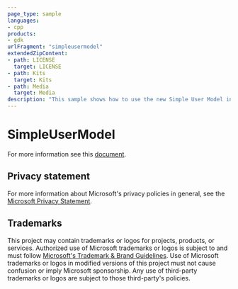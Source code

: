 ```yaml
---
page_type: sample
languages:
- cpp
products:
- gdk
urlFragment: "simpleusermodel"
extendedZipContent:
- path: LICENSE
  target: LICENSE
- path: Kits
  target: Kits
- path: Media
  target: Media
description: "This sample shows how to use the new Simple User Model introduced with the Microsoft Game Development Kit (April 2021)."
---
```


# SimpleUserModel

For more information see this [document](https://github.com/microsoft/Xbox-GDK-Samples/blob/main/Samples/System/SimpleUserModel/readme_en-us.md).

## Privacy statement

For more information about Microsoft's privacy policies in general, see the [Microsoft Privacy Statement](https://privacy.microsoft.com/privacystatement/).

## Trademarks

This project may contain trademarks or logos for projects, products, or services. Authorized use of Microsoft trademarks or logos is subject to and must follow [Microsoft's Trademark & Brand Guidelines](https://www.microsoft.com/en-us/legal/intellectualproperty/trademarks/usage/general). Use of Microsoft trademarks or logos in modified versions of this project must not cause confusion or imply Microsoft sponsorship. Any use of third-party trademarks or logos are subject to those third-party's policies.
